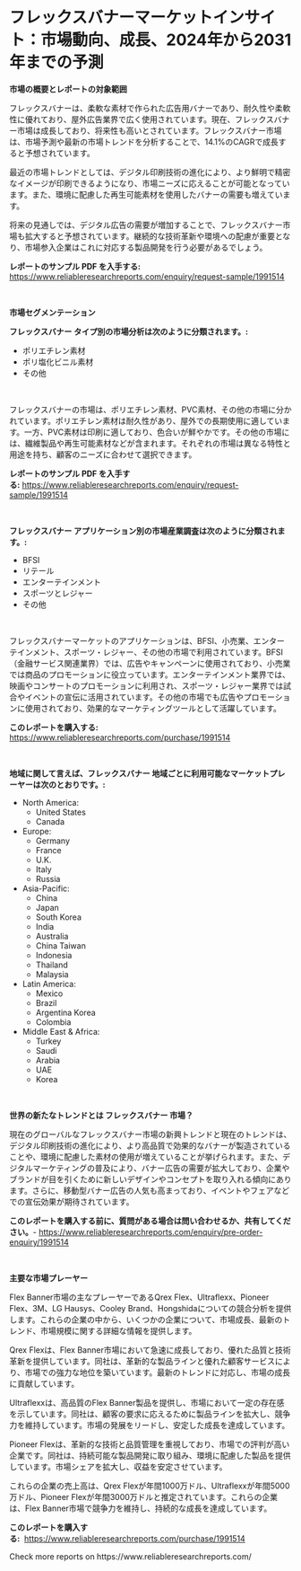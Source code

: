 <p><h1>フレックスバナーマーケットインサイト：市場動向、成長、2024年から2031年までの予測</h1></p><p><strong>市場の概要とレポートの対象範囲</strong></p>
<p><p>フレックスバナーは、柔軟な素材で作られた広告用バナーであり、耐久性や柔軟性に優れており、屋外広告業界で広く使用されています。現在、フレックスバナー市場は成長しており、将来性も高いとされています。フレックスバナー市場は、市場予測や最新の市場トレンドを分析することで、14.1%のCAGRで成長すると予想されています。</p><p>最近の市場トレンドとしては、デジタル印刷技術の進化により、より鮮明で精密なイメージが印刷できるようになり、市場ニーズに応えることが可能となっています。また、環境に配慮した再生可能素材を使用したバナーの需要も増えています。</p><p>将来の見通しでは、デジタル広告の需要が増加することで、フレックスバナー市場も拡大すると予想されています。継続的な技術革新や環境への配慮が重要となり、市場参入企業はこれに対応する製品開発を行う必要があるでしょう。</p></p>
<p><strong>レポートのサンプル PDF を入手する:</strong> <a href="https://www.reliableresearchreports.com/enquiry/request-sample/1991514">https://www.reliableresearchreports.com/enquiry/request-sample/1991514</a></p>
<p>&nbsp;</p>
<p><strong>市場セグメンテーション</strong></p>
<p><strong>フレックスバナー タイプ別の市場分析は次のように分類されます。:</strong></p>
<p><ul><li>ポリエチレン素材</li><li>ポリ塩化ビニル素材</li><li>その他</li></ul></p>
<p>&nbsp;</p>
<p><p>フレックスバナーの市場は、ポリエチレン素材、PVC素材、その他の市場に分かれています。ポリエチレン素材は耐久性があり、屋外での長期使用に適しています。一方、PVC素材は印刷に適しており、色合いが鮮やかです。その他の市場には、繊維製品や再生可能素材などが含まれます。それぞれの市場は異なる特性と用途を持ち、顧客のニーズに合わせて選択できます。</p></p>
<p><strong>レポートのサンプル PDF を入手する:</strong>&nbsp;<a href="https://www.reliableresearchreports.com/enquiry/request-sample/1991514">https://www.reliableresearchreports.com/enquiry/request-sample/1991514</a></p>
<p>&nbsp;</p>
<p><strong> フレックスバナー アプリケーション別の市場産業調査は次のように分類されます。:</strong></p>
<p><ul><li>BFSI</li><li>リテール</li><li>エンターテインメント</li><li>スポーツとレジャー</li><li>その他</li></ul></p>
<p>&nbsp;</p>
<p><p>フレックスバナーマーケットのアプリケーションは、BFSI、小売業、エンターテインメント、スポーツ・レジャー、その他の市場で利用されています。BFSI（金融サービス関連業界）では、広告やキャンペーンに使用されており、小売業では商品のプロモーションに役立っています。エンターテインメント業界では、映画やコンサートのプロモーションに利用され、スポーツ・レジャー業界では試合やイベントの宣伝に活用されています。その他の市場でも広告やプロモーションに使用されており、効果的なマーケティングツールとして活躍しています。</p></p>
<p><strong>このレポートを購入する:</strong>&nbsp; <a href="https://www.reliableresearchreports.com/purchase/1991514">https://www.reliableresearchreports.com/purchase/1991514</a></p>
<p>&nbsp;</p>
<p><strong>地域に関して言えば、フレックスバナー 地域ごとに利用可能なマーケットプレーヤーは次のとおりです。:</strong></p>
<p><ul>
    <li>
        North America:
        <ul>
            <li>United States</li>
            <li>Canada</li>
        </ul>
    </li>
    <li>
        Europe:
        <ul>
            <li>Germany</li>
            <li>France</li>
            <li>U.K.</li>
            <li>Italy</li>
            <li>Russia</li>
        </ul>
    </li>
    <li>
        Asia-Pacific:
        <ul>
            <li>China</li>
            <li>Japan</li>
            <li>South Korea</li>
            <li>India</li>
            <li>Australia</li>
            <li>China Taiwan</li>
            <li>Indonesia</li>
            <li>Thailand</li>
            <li>Malaysia</li>
        </ul>
    </li>
    <li>
        Latin America:
        <ul>
            <li>Mexico</li>
            <li>Brazil</li>
            <li>Argentina Korea</li>
            <li>Colombia</li>
        </ul>
    </li>
    <li>
        Middle East & Africa:
        <ul>
            <li>Turkey</li>
            <li>Saudi</li>
            <li>Arabia</li>
            <li>UAE</li>
            <li>Korea</li>
        </ul>
    </li>
    </ul></p>
<p>&nbsp;</p>
<p><strong>世界の新たなトレンドとは フレックスバナー 市場？</strong></p>
<p><p>現在のグローバルなフレックスバナー市場の新興トレンドと現在のトレンドは、デジタル印刷技術の進化により、より高品質で効果的なバナーが製造されていることや、環境に配慮した素材の使用が増えていることが挙げられます。また、デジタルマーケティングの普及により、バナー広告の需要が拡大しており、企業やブランドが目を引くために新しいデザインやコンセプトを取り入れる傾向にあります。さらに、移動型バナー広告の人気も高まっており、イベントやフェアなどでの宣伝効果が期待されています。</p></p>
<p><strong>このレポートを購入する前に、質問がある場合は問い合わせるか、共有してください。</strong>- <a href="https://www.reliableresearchreports.com/enquiry/pre-order-enquiry/1991514">https://www.reliableresearchreports.com/enquiry/pre-order-enquiry/1991514</a></p>
<p>&nbsp;</p>
<p><strong>主要な市場プレーヤー</strong></p>
<p><p>Flex Banner市場の主なプレーヤーであるQrex Flex、Ultraflexx、Pioneer Flex、3M、LG Hausys、Cooley Brand、Hongshidaについての競合分析を提供します。これらの企業の中から、いくつかの企業について、市場成長、最新のトレンド、市場規模に関する詳細な情報を提供します。</p><p>Qrex Flexは、Flex Banner市場において急速に成長しており、優れた品質と技術革新を提供しています。同社は、革新的な製品ラインと優れた顧客サービスにより、市場での強力な地位を築いています。最新のトレンドに対応し、市場の成長に貢献しています。</p><p>Ultraflexxは、高品質のFlex Banner製品を提供し、市場において一定の存在感を示しています。同社は、顧客の要求に応えるために製品ラインを拡大し、競争力を維持しています。市場の発展をリードし、安定した成長を達成しています。</p><p>Pioneer Flexは、革新的な技術と品質管理を重視しており、市場での評判が高い企業です。同社は、持続可能な製品開発に取り組み、環境に配慮した製品を提供しています。市場シェアを拡大し、収益を安定させています。</p><p>これらの企業の売上高は、Qrex Flexが年間1000万ドル、Ultraflexxが年間5000万ドル、Pioneer Flexが年間3000万ドルと推定されています。これらの企業は、Flex Banner市場で競争力を維持し、持続的な成長を達成しています。</p></p>
<p><strong>このレポートを購入する:</strong>&nbsp;&nbsp;<a href="https://www.reliableresearchreports.com/purchase/1991514">https://www.reliableresearchreports.com/purchase/1991514</a></p>
<p>Check more reports on https://www.reliableresearchreports.com/</p>